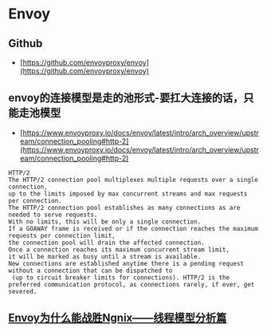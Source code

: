 # Envoy

## Github
- [https://github.com/envoyproxy/envoy](https://github.com/envoyproxy/envoy)

## envoy的连接模型是走的池形式-要扛大连接的话，只能走池模型
- [https://www.envoyproxy.io/docs/envoy/latest/intro/arch_overview/upstream/connection_pooling#http-2](https://www.envoyproxy.io/docs/envoy/latest/intro/arch_overview/upstream/connection_pooling#http-2)
```
HTTP/2
The HTTP/2 connection pool multiplexes multiple requests over a single connection, 
up to the limits imposed by max concurrent streams and max requests per connection. 
The HTTP/2 connection pool establishes as many connections as are needed to serve requests. 
With no limits, this will be only a single connection. 
If a GOAWAY frame is received or if the connection reaches the maximum requests per connection limit, 
the connection pool will drain the affected connection. 
Once a connection reaches its maximum concurrent stream limit, 
it will be marked as busy until a stream is available. 
New connections are established anytime there is a pending request without a connection that can be dispatched to
 (up to circuit breaker limits for connections). HTTP/2 is the preferred communication protocol, as connections rarely, if ever, get severed.
```

## [Envoy为什么能战胜Ngnix——线程模型分析篇](https://blog.csdn.net/weixin_45583158/article/details/100143421)
